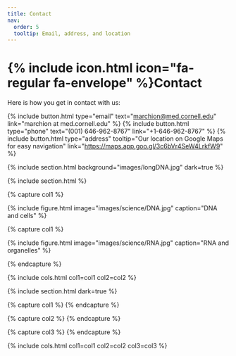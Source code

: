 ```yaml
---
title: Contact
nav:
  order: 5
  tooltip: Email, address, and location
---
```


# {% include icon.html icon="fa-regular fa-envelope" %}Contact

Here is how you get in contact with us:

{%
  include button.html
  type="email"
  text="marchion@med.cornell.edu"
  link="marchion at med.cornell.edu"
%}
{%
  include button.html
  type="phone"
  text="(001) 646-962-8767"
  link="+1-646-962-8767"
%}
{%
  include button.html
  type="address"
  tooltip="Our location on Google Maps for easy navigation"
  link="https://maps.app.goo.gl/3c6bVr4SeW4LrkfW9"
%}

{% include section.html background="images/longDNA.jpg" dark=true %}

{% include section.html %}

{% capture col1 %}

{%
  include figure.html
  image="images/science/DNA.jpg"
  caption="DNA and cells"
%}

{% capture col1 %}

{%
  include figure.html
  image="images/science/RNA.jpg"
  caption="RNA and organelles"
%}

{% endcapture %}

{% include cols.html col1=col1 col2=col2 %}

{% include section.html dark=true %}

{% capture col1 %}
{% endcapture %}

{% capture col2 %}
{% endcapture %}

{% capture col3 %}
{% endcapture %}

{% include cols.html col1=col1 col2=col2 col3=col3 %}
